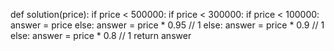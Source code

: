 def solution(price):
    if price < 500000:
        if price < 300000:
            if price < 100000:
                answer = price
            else:
                answer = price * 0.95 // 1
        else:
            answer = price * 0.9 // 1
    else:
        answer = price * 0.8 // 1
    return answer